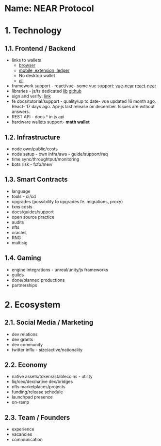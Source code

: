 Name: NEAR Protocol
===

# 1. Technology
## 1.1.  Frontend / Backend
- links to wallets
	-   [browser](https://wallet.near.org/)
	-   [mobile, extension, ledger](https://mathwallet.org/en-us/)
	-   No desktop wallet
	-   [cli](https://docs.near.org/docs/tools/near-cli)
- framework support - react/vue- some vue support: [vue-near](https://github.com/TrevorJTClarke/vue-near/) [react-near](https://www.npmjs.com/package/react-near)
- libraries - js/ts dedicated [lib](https://docs.near.org/docs/api/naj-quick-reference) [github](https://github.com/near/near-api-js)
- sign and verify: [link](https://github.com/near/near-api-js/blob/master/examples/cookbook/utils/verify-signature.js)
- fe docs/tutorial/support - quality/up to date- vue updated 16 month ago. React- 17 days ago. Api-js last release on december. Issues are without answers.
- REST API - docs ^ in js api
- hardware wallets support- **math wallet**

## 1.2.  Infrastructure
- node own/public/costs
- node setup - own infra/aws - guide/support/req
- time sync/throughtput/monitoring
- bots risk - fcfo/mev/
  
## 1.3.  Smart Contracts
- language
- tools - ci/cd
- upgrades (possibility to upgrades fe. migrations, proxy)
- txns costs
- docs/guides/support
- open source practice
- audits
- nfts
- oracles
- RNG
- multisig

## 1.4. Gaming
- engine integrations - unreal/unity/js frameworks
- guilds
- done/planned productions
- partnerships

# 2. Ecosystem
## 2.1.  Social Media / Marketing
- dev relations
- dev grants
- dev community
- twitter influ - size/active/nationality
  
## 2.2. Economy
- native assets/tokens/stablecoins - utility
- liq/cex/dex/native dex/bridges
- nfts marketplaces/projects
- funding/release schedule
- launchpad presence
- on-ramp

## 2.3. Team / Founders
- experience
- vacancies
- communication
